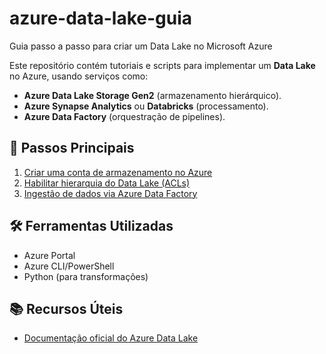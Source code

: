 # azure-data-lake-guia
Guia passo a passo para criar um Data Lake no Microsoft Azure

Este repositório contém tutoriais e scripts para implementar um **Data Lake** no Azure, usando serviços como:
- **Azure Data Lake Storage Gen2** (armazenamento hierárquico).
- **Azure Synapse Analytics** ou **Databricks** (processamento).
- **Azure Data Factory** (orquestração de pipelines).

## 📌 Passos Principais
1. [Criar uma conta de armazenamento no Azure](docs/create-storage-account.md)
2. [Habilitar hierarquia do Data Lake (ACLs)](docs/configure-data-lake.md)
3. [Ingestão de dados via Azure Data Factory](docs/ingest-data.md)

## 🛠 Ferramentas Utilizadas
- Azure Portal
- Azure CLI/PowerShell
- Python (para transformações)

## 📚 Recursos Úteis
- [Documentação oficial do Azure Data Lake](https://learn.microsoft.com/pt-br/azure/storage/blobs/data-lake-storage-introduction)

